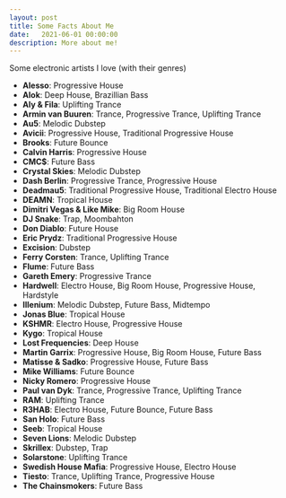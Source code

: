 ```yaml
---
layout: post
title: Some Facts About Me
date:   2021-06-01 00:00:00
description: More about me!
---
```


Some electronic artists I love (with their genres)

- **Alesso**: Progressive House
- **Alok**: Deep House, Brazillian Bass
- **Aly & Fila**: Uplifting Trance
- **Armin van Buuren**: Trance, Progressive Trance, Uplifting Trance
- **Au5**: Melodic Dubstep
- **Avicii**: Progressive House, Traditional Progressive House
- **Brooks**: Future Bounce
- **Calvin Harris**: Progressive House
- **CMC$**: Future Bass
- **Crystal Skies**: Melodic Dubstep
- **Dash Berlin**: Progressive Trance, Progressive House
- **Deadmau5**: Traditional Progressive House, Traditional Electro House
- **DEAMN**: Tropical House
- **Dimitri Vegas & Like Mike**: Big Room House
- **DJ Snake**: Trap, Moombahton
- **Don Diablo**: Future House
- **Eric Prydz**: Traditional Progressive House
- **Excision**: Dubstep
- **Ferry Corsten**: Trance, Uplifting Trance
- **Flume**: Future Bass
- **Gareth Emery**: Progressive Trance
- **Hardwell**: Electro House, Big Room House, Progressive House, Hardstyle
- **Illenium**: Melodic Dubstep, Future Bass, Midtempo
- **Jonas Blue**: Tropical House
- **KSHMR**: Electro House, Progressive House
- **Kygo**: Tropical House
- **Lost Frequencies**: Deep House
- **Martin Garrix**: Progressive House, Big Room House, Future Bass
- **Matisse & Sadko**: Progressive House, Future Bass
- **Mike Williams**: Future Bounce
- **Nicky Romero**: Progressive House
- **Paul van Dyk**: Trance, Progressive Trance, Uplifting Trance
- **RAM**: Uplifting Trance
- **R3HAB**: Electro House, Future Bounce, Future Bass
- **San Holo**: Future Bass
- **Seeb**: Tropical House
- **Seven Lions**: Melodic Dubstep
- **Skrillex**: Dubstep, Trap
- **Solarstone**: Uplifting Trance
- **Swedish House Mafia**: Progressive House, Electro House
- **Tiesto**: Trance, Uplifting Trance, Progressive House
- **The Chainsmokers**: Future Bass

